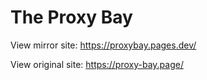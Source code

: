 # The Proxy Bay

View mirror site: https://proxybay.pages.dev/

View original site: https://proxy-bay.page/

